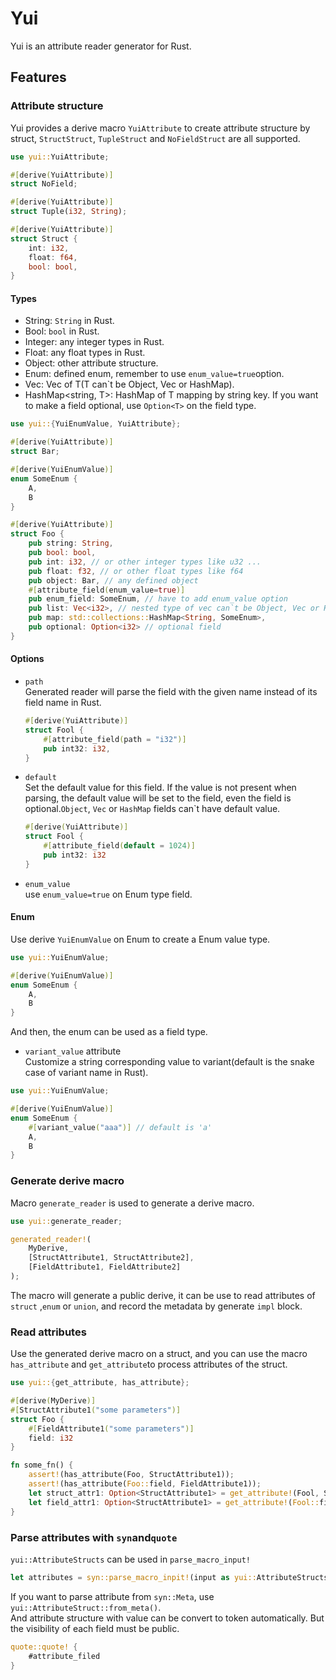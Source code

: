 # Yui

Yui is an attribute reader generator for Rust.

## Features

### Attribute structure
Yui provides a derive macro `YuiAttribute` to create attribute structure by struct, `StructStruct`, `TupleStruct` and `NoFieldStruct` are all supported.
```rust
use yui::YuiAttribute;

#[derive(YuiAttribute)]
struct NoField;

#[derive(YuiAttribute)]
struct Tuple(i32, String);

#[derive(YuiAttribute)]
struct Struct {
    int: i32,
    float: f64,
    bool: bool,
}
```

#### Types
* String: `String` in Rust.
* Bool: `bool` in Rust.
* Integer: any integer types in Rust.
* Float: any float types in Rust.
* Object: other attribute structure.
* Enum: defined enum, remember to use `enum_value=true`option.
* Vec<T>: Vec of T(T can`t be Object, Vec or HashMap).
* HashMap<string, T>: HashMap of T mapping by string key.
If you want to make a field optional, use `Option<T>` on the field type.

```rust
use yui::{YuiEnumValue, YuiAttribute};

#[derive(YuiAttribute)]
struct Bar;

#[derive(YuiEnumValue)]
enum SomeEnum {
    A,
    B
}

#[derive(YuiAttribute)]
struct Foo {
    pub string: String,
    pub bool: bool,
    pub int: i32, // or other integer types like u32 ...
    pub float: f32, // or other float types like f64
    pub object: Bar, // any defined object
    #[attribute_field(enum_value=true)]
    pub enum_field: SomeEnum, // have to add enum_value option
    pub list: Vec<i32>, // nested type of vec can`t be Object, Vec or HashMap
    pub map: std::collections::HashMap<String, SomeEnum>,
    pub optional: Option<i32> // optional field
}
```
#### Options
* `path`\
    Generated reader will parse the field with the given name instead of its field name in Rust.
    ```rust
    #[derive(YuiAttribute)]
    struct Fool {
        #[attribute_field(path = "i32")]
        pub int32: i32,
    }
    ```
* `default`\
    Set the default value for this field. If the value is not present when parsing, the default value will be set to the field, even the field is optional.`Object`, `Vec` or `HashMap` fields can`t have default value.
    ```rust
    #[derive(YuiAttribute)]
    struct Fool {
        #[attribute_field(default = 1024)]
        pub int32: i32
    }
    ```
* `enum_value`\
    use `enum_value=true` on Enum type field.
        
#### Enum
Use derive `YuiEnumValue` on Enum to create a Enum value type.
```rust
use yui::YuiEnumValue;

#[derive(YuiEnumValue)]
enum SomeEnum {
    A,
    B
}
```
And then, the enum can be used as a field type.
* `variant_value` attribute\
    Customize a string corresponding value to variant(default is the snake case of variant name in Rust).
```rust
use yui::YuiEnumValue;

#[derive(YuiEnumValue)]
enum SomeEnum {
    #[variant_value("aaa")] // default is 'a'
    A,
    B
}
```   
### Generate derive macro
Macro `generate_reader` is used to generate a derive macro.
```rust
use yui::generate_reader;

generated_reader!(
    MyDerive,
    [StructAttribute1, StructAttribute2],
    [FieldAttribute1, FieldAttribute2]
);

```
The macro will generate a public derive, it can be use to read attributes of `struct` ,`enum` or `union`, and record the metadata by generate `impl` block.

### Read attributes
Use the generated derive macro on a struct, and you can use the macro `has_attribute` and `get_attribute`to process attributes of the struct.
```rust
use yui::{get_attribute, has_attribute};

#[derive(MyDerive)]
#[StructAttribute1("some parameters")]
struct Foo {
    #[FieldAttribute1("some parameters")]
    field: i32
}

fn some_fn() {
    assert!(has_attribute(Foo, StructAttribute1));
    assert!(has_attribute(Foo::field, FieldAttribute1));
    let struct_attr1: Option<StructAttribute1> = get_attribute!(Fool, StructAttribute1);
    let field_attr1: Option<StructAttribute1> = get_attribute!(Fool::field, StructAttribute1);
}
```

### Parse attributes with `syn`and`quote`
`yui::AttributeStructs` can be used in `parse_macro_input!`
```rust
let attributes = syn::parse_macro_inpit!(input as yui::AttributeStructs`);
```
If you want to parse attribute from `syn::Meta`, use `yui::AttributeStruct::from_meta()`.\
And attribute structure with value can be convert to token automatically. But the visibility of each field must be public.
```rust
quote::quote! {
    #attribute_filed
}
```



